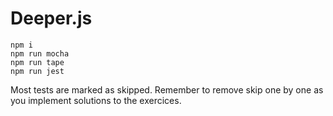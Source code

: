 # Deeper.js

```
npm i
npm run mocha
npm run tape
npm run jest
```

Most tests are marked as skipped.
Remember to remove skip one by one as you implement solutions to the exercices.